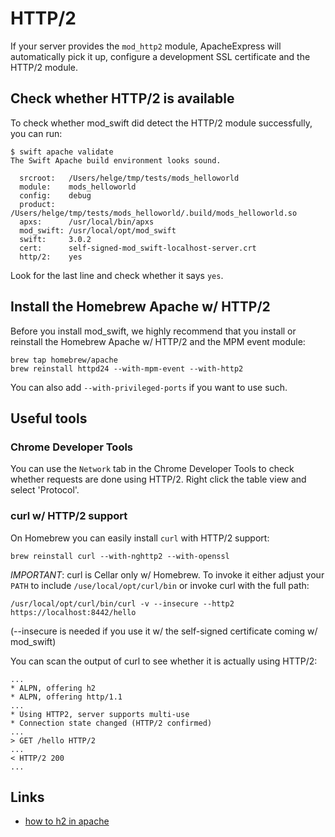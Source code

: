 # HTTP/2

If your server provides the `mod_http2` module, ApacheExpress will
automatically pick it up, configure a development SSL certificate and
the HTTP/2 module.

## Check whether HTTP/2 is available

To check whether mod_swift did detect the HTTP/2 module successfully, you can
run:

```
$ swift apache validate
The Swift Apache build environment looks sound.

  srcroot:   /Users/helge/tmp/tests/mods_helloworld
  module:    mods_helloworld
  config:    debug
  product:   /Users/helge/tmp/tests/mods_helloworld/.build/mods_helloworld.so
  apxs:      /usr/local/bin/apxs
  mod_swift: /usr/local/opt/mod_swift
  swift:     3.0.2
  cert:      self-signed-mod_swift-localhost-server.crt
  http/2:    yes
```

Look for the last line and check whether it says `yes`.

## Install the Homebrew Apache w/ HTTP/2

Before you install mod_swift, we highly recommend that you install or reinstall
the Homebrew Apache w/ HTTP/2 and the MPM event module:

    brew tap homebrew/apache
    brew reinstall httpd24 --with-mpm-event --with-http2

You can also add `--with-privileged-ports` if you want to use such.

## Useful tools

### Chrome Developer Tools

You can use the `Network` tab in the Chrome Developer Tools to check whether
requests are done using HTTP/2. Right click the table view and select
'Protocol'.

### curl w/ HTTP/2 support

On Homebrew you can easily install `curl` with HTTP/2 support:

    brew reinstall curl --with-nghttp2 --with-openssl

*IMPORTANT*: curl is Cellar only w/ Homebrew. To invoke it either adjust your
`PATH` to include `/use/local/opt/curl/bin` or invoke curl with the full path:

```shell
/usr/local/opt/curl/bin/curl -v --insecure --http2 https://localhost:8442/hello
```
(--insecure is needed if you use it w/ the self-signed certificate coming w/
 mod_swift)

You can scan the output of curl to see whether it is actually using HTTP/2:

```
...
* ALPN, offering h2
* ALPN, offering http/1.1
...
* Using HTTP2, server supports multi-use
* Connection state changed (HTTP/2 confirmed)
...
> GET /hello HTTP/2
...
< HTTP/2 200
...
```


## Links

  - [how to h2 in apache](https://icing.github.io/mod_h2/howto.html)
